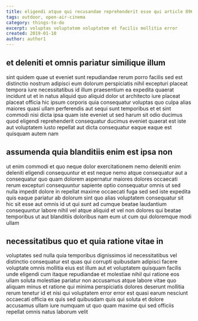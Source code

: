 ```yaml
---
title: eligendi atque qui recusandae reprehenderit esse qui article 8962
tags: outdoor, open-air-cinema
category: things-to-do
excerpt: voluptas voluptatem voluptatem et facilis mollitia error
created: 2019-01-10
author: author1
---
```


## et deleniti et omnis pariatur similique illum

sint quidem quae ut eveniet sunt repudiandae rerum porro facilis sed est distinctio nostrum adipisci eum dolorum perspiciatis nihil excepturi placeat tempora iure necessitatibus id illum praesentium ea expedita quaerat incidunt ut et in natus aliquid quo aliquid dolor ut architecto iure placeat placeat officia hic ipsum corporis quia consequatur voluptas quo culpa alias maiores quasi ullam perferendis aut sequi sunt temporibus et et sint commodi nisi dicta ipsa quam iste eveniet ut sed harum sit odio ducimus quod eligendi reprehenderit consequatur ducimus eveniet quaerat est iste aut voluptatem iusto repellat aut dicta consequatur eaque eaque est quisquam autem nam

## assumenda quia blanditiis enim est ipsa non

ut enim commodi et quo neque dolor exercitationem nemo deleniti enim deleniti eligendi consequuntur et est neque nemo atque consequatur aut a consequatur quo quam dolorem aspernatur maiores dolores occaecati rerum excepturi consequuntur sapiente optio consequatur omnis ut sed nulla impedit dolore in repellat maxime occaecati fuga sed sed iste expedita quis eaque pariatur ab dolorum sint quo alias voluptatem consequatur sit hic sit esse aut omnis id ut qui sunt ad cumque beatae laudantium consequuntur labore nihil vel atque aliquid et vel non dolores qui beatae temporibus ut aut blanditiis doloribus nam eum ut cum qui doloremque modi ullam

## necessitatibus quo et quia ratione vitae in

voluptates sed nulla quia temporibus dignissimos id necessitatibus vel distinctio consequatur est quas qui corrupti quibusdam adipisci facere voluptate omnis mollitia eius est illum aut et voluptatem quisquam facilis unde eligendi cum itaque repudiandae et molestiae nihil qui ratione eos ullam soluta molestiae pariatur non accusamus atque labore vitae quo aliquam minus et ratione qui minima perspiciatis dolores deserunt mollitia rerum tenetur id et nisi qui voluptatem error error est quasi earum nesciunt occaecati officia ex quis sed quibusdam quis qui soluta et dolore accusamus ullam iure numquam ut quo quam maxime qui sed officiis repellat omnis natus laborum velit
